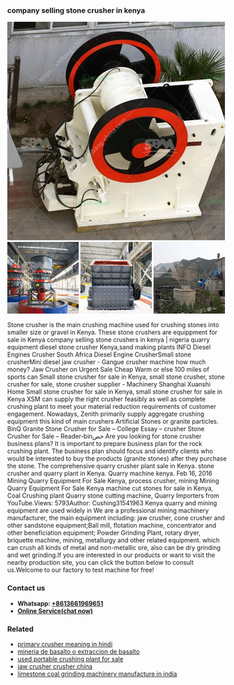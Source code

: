 <h3>company selling stone crusher in kenya</h3><img src='1708589315.jpg' alt=''><p>Stone crusher is the main crushing machine used for crushing stones into smaller size or gravel in Kenya. These stone crushers are equippment for sale in Kenya company selling stone crushers in kenya | nigeria quarry equipment diesel stone crusher Kenya,sand making plants INFO Diesel Engines Crusher South Africa Diesel Engine Crusher‏Small stone crusher‏Mini diesel jaw crusher - Gangue crusher machine how much money? Jaw Crusher on Urgent Sale Cheap Warm or else 100 miles of sports can Small stone crusher for sale in Kenya, small stone crusher, stone crusher for sale, stone crusher supplier - Machinery Shanghai Xuanshi Home Small stone crusher for sale in Kenya, small stone crusher for sale in Kenya XSM can supply the right crusher feasibly as well as complete crushing plant to meet your material reduction requirements of customer engagement. Nowadays, Zenith primarily supply aggregate crushing equipment this kind of main crushers Artificial Stones or granite particles. BinQ Granite Stone Crusher for Sale – College Essay – crusher Stone Crusher for Sale – Reader-binحص Are you looking for stone crusher business plans? It is important to prepare business plan for the rock crushing plant. The business plan should focus and identify clients who would be interested to buy the products (granite stones) after they purchase the stone. The comprehensive quarry crusher plant sale in Kenya. stone crusher and quarry plant in Kenya. Quarry machine kenya. Feb 16, 2016 Mining Quarry Equipment For Sale Kenya, process crusher, mining Mining Quarry Equipment For Sale Kenya machine cut stones for sale in Kenya, Coal Crushing plant Quarry stone cutting machine, Quarry Importers from YouTube.Views: 5793Author: Cushing31541963 Kenya quarry and mining equipment are used widely in We are a professional mining machinery manufacturer, the main equipment including: jaw crusher, cone crusher and other sandstone equipment;Ball mill, flotation machine, concentrator and other beneficiation equipment; Powder Grinding Plant, rotary dryer, briquette machine, mining, metallurgy and other related equipment. which can crush all kinds of metal and non-metallic ore, also can be dry grinding and wet grinding.If you are interested in our products or want to visit the nearby production site, you can click the button below to consult us.Welcome to our factory to test machine for free!</p><h3>Contact us</h3><ul><li><strong>Whatsapp:&nbsp;<a href="https://wa.me/8613661969651">+8613661969651</a></strong></li><li><a href="https://swt.shibang-china.com/?git&amp;zhl&amp;company selling stone crusher in kenya"><strong>Online Service(chat now)</strong></a></li></ul><h3>Related</h3><ul><li><a href='primary crusher meaning in hindi.md'>primary crusher meaning in hindi</a></li><li><a href='mineria de basalto o extraccion de basalto.md'>mineria de basalto o extraccion de basalto</a></li><li><a href='used portable crushing plant for sale.md'>used portable crushing plant for sale</a></li><li><a href='jaw crusher crusher china.md'>jaw crusher crusher china</a></li><li><a href='limestone coal grinding machinery manufacture in india.md'>limestone coal grinding machinery manufacture in india</a></li></ul>